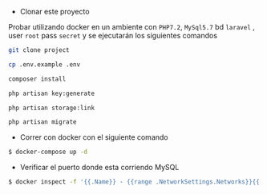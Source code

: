 - Clonar este proyecto

Probar utilizando docker en un ambiente con `PHP7.2`, `MySql5.7` bd `laravel` , user `root` pass `secret`  y se ejecutarán los siguientes comandos

```bash
git clone project
```
```bash
cp .env.example .env
```
```bash
composer install
```
```bash
php artisan key:generate
```
```bash
php artisan storage:link
```
```bash
php artisan migrate
```

- Correr con docker con el siguiente comando

```bash
$ docker-compose up -d
```
- Verificar el puerto donde esta corriendo MySQL

```bash
$ docker inspect -f '{{.Name}} - {{range .NetworkSettings.Networks}}{{.IPAddress}}{{end}}' $(docker ps -aq)
```